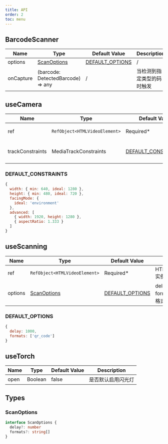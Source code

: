 ```yaml
---
title: API
order: 2
toc: menu
---
```


## BarcodeScanner
| Name      	| Type                              	| Default Value                         	| Description                	 |
|-----------	|-----------------------------------	|---------------------------------------	|----------------------------- |
| options   	| [ScanOptions](#scanoptions)         | [DEFAULT_OPTIONS](#default_options) 	  | / 	                         |
| onCapture 	| (barcode: DetectedBarcode) => any 	| /                                     	| 当检测到指定类型的码时触发       |

## useCamera
| Name               	| Type                        	| Default Value       	                        | Description                                                                                             |
|--------------------	|-----------------------------	|---------------------------------------------	|--------------------------------------------------------------------------------------------------------	|
| ref               	| `RefObject<HTMLVideoElement>` | Required*           	                        | HTMLVideoElement实例                                                                                   	 |
| trackConstraints   	| MediaTrackConstraints       	| [DEFAULT_CONSTRAINTS](#default_constraints) 	| 基于[MediaTrackConstraints](https://developer.mozilla.org/en-US/docs/Web/API/MediaTrackConstraints)标准   |

### DEFAULT_CONSTRAINTS
```js | pure
{
  width: { min: 640, ideal: 1280 },
  height: { min: 480, ideal: 720 },
  facingMode: {
    ideal: 'environment'
  },
  advanced: [
    { width: 1920, height: 1280 },
    { aspectRatio: 1.333 }
  ]
}
```

## useScanning

| Name         	     | Type                        	| Default Value   	                    | Description                                         	|
|--------------------	|-----------------------------	|-------------------------------------	|----------------------------------------------------  |
| ref               	| `RefObject<HTMLVideoElement>` | Required*       	                    | HTMLVideoElement实例                                 	|
| options            	| [ScanOptions](#scanoptions)   | [DEFAULT_OPTIONS](#default_options) 	| delay: 扫描间隔  <br/> formats: 扫描的条码格式, [支持格式](https://developer.mozilla.org/en-US/docs/Web/API/Barcode_Detection_API#supported_barcode_formats) 	|

### DEFAULT_OPTIONS
```js | pure
{
  delay: 1000,
  formats: ['qr_code']
}
```

## useTorch

| Name 	| Type    	| Default Value 	| Description        	|
|------	|---------	|---------------	|--------------------	|
| open 	| Boolean 	| false         	| 是否默认启用闪光灯   	|

## Types

### ScanOptions
```ts | pure
interface ScanOptions {
  delay?: number
  formats?: string[]
}
```
